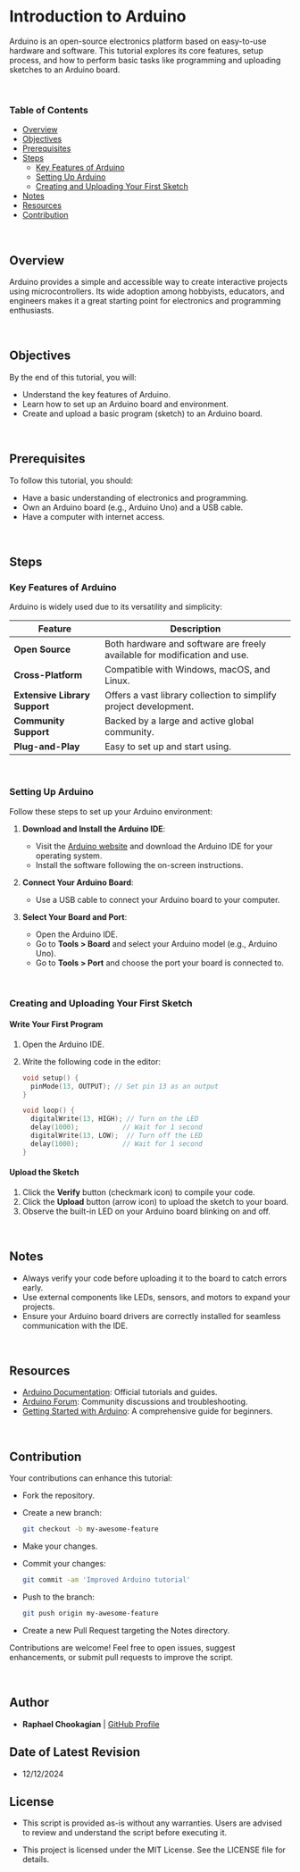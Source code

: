 # Introduction to Arduino

Arduino is an open-source electronics platform based on easy-to-use hardware and software. This tutorial explores its core features, setup process, and how to perform basic tasks like programming and uploading sketches to an Arduino board.

<br>

### **Table of Contents**

- [Overview](#overview)
- [Objectives](#objectives)
- [Prerequisites](#prerequisites)
- [Steps](#steps)
  - [Key Features of Arduino](#key-features-of-arduino)
  - [Setting Up Arduino](#setting-up-arduino)
  - [Creating and Uploading Your First Sketch](#creating-and-uploading-your-first-sketch)
- [Notes](#notes)
- [Resources](#resources)
- [Contribution](#contribution)

<br>

## **Overview**

Arduino provides a simple and accessible way to create interactive projects using microcontrollers. Its wide adoption among hobbyists, educators, and engineers makes it a great starting point for electronics and programming enthusiasts.

<br>

## **Objectives**

By the end of this tutorial, you will:

- Understand the key features of Arduino.
- Learn how to set up an Arduino board and environment.
- Create and upload a basic program (sketch) to an Arduino board.

<br>

## **Prerequisites**

To follow this tutorial, you should:

- Have a basic understanding of electronics and programming.
- Own an Arduino board (e.g., Arduino Uno) and a USB cable.
- Have a computer with internet access.

<br>

## **Steps**

### **Key Features of Arduino**

Arduino is widely used due to its versatility and simplicity:

| Feature                     | Description                                                                 |
|-----------------------------|-----------------------------------------------------------------------------|
| **Open Source**             | Both hardware and software are freely available for modification and use.   |
| **Cross-Platform**          | Compatible with Windows, macOS, and Linux.                                 |
| **Extensive Library Support** | Offers a vast library collection to simplify project development.          |
| **Community Support**       | Backed by a large and active global community.                             |
| **Plug-and-Play**           | Easy to set up and start using.                                             |

<br>

### **Setting Up Arduino**

Follow these steps to set up your Arduino environment:

1. **Download and Install the Arduino IDE**:

   - Visit the [Arduino website](https://www.arduino.cc/) and download the Arduino IDE for your operating system.
   - Install the software following the on-screen instructions.

2. **Connect Your Arduino Board**:

   - Use a USB cable to connect your Arduino board to your computer.

3. **Select Your Board and Port**:

   - Open the Arduino IDE.
   - Go to **Tools > Board** and select your Arduino model (e.g., Arduino Uno).
   - Go to **Tools > Port** and choose the port your board is connected to.

<br>

### **Creating and Uploading Your First Sketch**

#### **Write Your First Program**

1. Open the Arduino IDE.
2. Write the following code in the editor:

   ```cpp
   void setup() {
     pinMode(13, OUTPUT); // Set pin 13 as an output
   }

   void loop() {
     digitalWrite(13, HIGH); // Turn on the LED
     delay(1000);           // Wait for 1 second
     digitalWrite(13, LOW);  // Turn off the LED
     delay(1000);           // Wait for 1 second
   }
   ```

#### **Upload the Sketch**

1. Click the **Verify** button (checkmark icon) to compile your code.
2. Click the **Upload** button (arrow icon) to upload the sketch to your board.
3. Observe the built-in LED on your Arduino board blinking on and off.

<br>

## **Notes**

- Always verify your code before uploading it to the board to catch errors early.
- Use external components like LEDs, sensors, and motors to expand your projects.
- Ensure your Arduino board drivers are correctly installed for seamless communication with the IDE.

<br>

## **Resources**

- [Arduino Documentation](https://www.arduino.cc/en/Tutorial/HomePage): Official tutorials and guides.
- [Arduino Forum](https://forum.arduino.cc/): Community discussions and troubleshooting.
- [Getting Started with Arduino](https://www.arduino.cc/en/Guide/HomePage): A comprehensive guide for beginners.

<br>

## **Contribution**

Your contributions can enhance this tutorial:

- Fork the repository.
- Create a new branch:

  ```bash
  git checkout -b my-awesome-feature
  ```

- Make your changes.
- Commit your changes:

  ```bash
  git commit -am 'Improved Arduino tutorial'
  ```

- Push to the branch:

  ```bash
  git push origin my-awesome-feature
  ```

- Create a new Pull Request targeting the Notes directory.

Contributions are welcome! Feel free to open issues, suggest enhancements, or submit pull requests to improve the script.

<br>

## **Author**

- **Raphael Chookagian** | [GitHub Profile](https://github.com/cesar-group)

## **Date of Latest Revision**

- 12/12/2024

## **License**

- This script is provided as-is without any warranties. Users are advised to review and understand the script before executing it.

- This project is licensed under the MIT License. See the LICENSE file for details.
